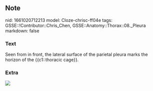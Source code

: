## Note
nid: 1661020712213
model: Cloze-chrisc-ff04e
tags: GSSE::!Contributor::Chris_Chen, GSSE::Anatomy::Thorax::08._Pleura
markdown: false

### Text
Seen from in front, the lateral surface of the parietal pleura marks the horizon of the {{c1::thoracic cage}}.

### Extra
<img src="paste-bf4c83fd15d085f0b8c4bac74e637b903cbed379.jpg">
